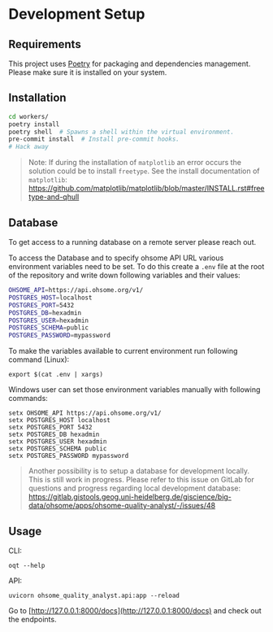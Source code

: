 # Development Setup

## Requirements

This project uses [Poetry](https://python-poetry.org/docs/) for packaging and dependencies management.
Please make sure it is installed on your system.


## Installation

```bash
cd workers/
poetry install
poetry shell  # Spawns a shell within the virtual environment.
pre-commit install  # Install pre-commit hooks.
# Hack away
```

> Note: If during the installation of `matplotlib` an error occurs the solution could be to install `freetype`. See the install documentation of `matplotlib`: https://github.com/matplotlib/matplotlib/blob/master/INSTALL.rst#freetype-and-qhull


## Database

To get access to a running database on a remote server please reach out.

To access the Database and to specify ohsome API URL various environment variables need to be set.
To do this create a `.env` file at the root of the repository and write down following variables and their values:

```bash
OHSOME_API=https://api.ohsome.org/v1/
POSTGRES_HOST=localhost
POSTGRES_PORT=5432
POSTGRES_DB=hexadmin
POSTGRES_USER=hexadmin
POSTGRES_SCHEMA=public
POSTGRES_PASSWORD=mypassword
```

To make the variables available to current environment run following command (Linux):

```
export $(cat .env | xargs)
```

Windows user can set those environment variables manually with following commands:

```
setx OHSOME_API https://api.ohsome.org/v1/
setx POSTGRES_HOST localhost
setx POSTGRES_PORT 5432
setx POSTGRES_DB hexadmin
setx POSTGRES_USER hexadmin
setx POSTGRES_SCHEMA public
setx POSTGRES_PASSWORD mypassword
```

> Another possibility is to setup a database for development locally. This is still work in progress. Please refer to this issue on GitLab for questions and progress regarding local development database: https://gitlab.gistools.geog.uni-heidelberg.de/giscience/big-data/ohsome/apps/ohsome-quality-analyst/-/issues/48


## Usage

CLI:
```
oqt --help
```

API:
```
uvicorn ohsome_quality_analyst.api:app --reload
```

Go to [http://127.0.0.1:8000/docs](http://127.0.0.1:8000/docs) and check out the endpoints.
